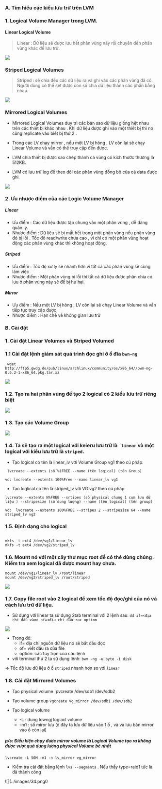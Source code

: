### A. Tìm hiểu các kiểu lưu trữ trên LVM

### 1. Logical Volume Manager trong LVM.

#### Linear Logical Volume

> Linear : Dữ liệu sẽ được lưu hết phân vùng này rồi chuyển đến phân vùng khác để lưu trữ.


![](../images/linear-read-write-pattern.gif)


### Striped Logical Volumes

> Striped : sẽ chia đều các dữ liệu ra và ghi vào các phân vùng đã có. Người dùng có thể set được con số chia dữ liệu thành các phần bằng nhau.


![](../images/striped-read-write-pattern.gif)


### Mirrored Logical Volumes

- Mirrored Logical Volumes duy trì các bản sao dữ liệu giống hệt nhau trên các thiết bị khác nhau . Khi dữ liệu được ghi vào một thiết bị thì
nó cũng replicate vào biết bị thứ 2 . 

- Trong các LV chạy mirror , nếu một LV bị hỏng , LV còn lại sẽ chạy Linear Volume và vẫn có thể truy cập đến được.

- LVM chia thiết bị được sao chép thành cá vùng có kích thước thương là 512KB.

- LVM có lưu trữ log để theo dõi các phân vùng đồng bộ của cá data được ghi.


![](../images/28.png)


### 2. Ưu nhược điểm của các Logic Volume Manager

##### Linear
- Ưu điểm : Các dữ liệu được tập chung vào một phân vùng , dễ dàng quản lý.
- Nhược điểm : Dữ liệu sẽ bị mất hết trong một phân vùng nếu phân vùng đó bị lỗi . Tốc đô read/write chưa cao , vì chỉ có một phân vùng hoạt động các
phân vùng khác thì không hoạt động.

##### Striped
- Ưu điểm : Tốc độ xử lý sẽ nhanh hơn vì tất cả các phân vùng sẽ cùng làm việc 
- Nhược điểm : Một phân vùng bị lỗi thì tất cả dữ liệu được phân chia có lưu ở phân vùng này sẽ đề bị hư hại.

##### Mirror
- Ưu điểm : Nếu một LV bị hỏng  , LV còn lại sẽ chạy Linear Volume và vẫn tiếp tục truy cập được
- Nhược điểm : Hạn chế về không gian lưu trữ



### B. Cài đặt 

### 1. Cài đặt Linear Volumes và Striped Volumed
### 1.1 Cài đặt lệnh giám sát quá trình đọc ghi ở ổ đĩa ` bwn-ng `
`  wget http://ftp5.gwdg.de/pub/linux/archlinux/community/os/x86_64//bwm-ng-0.6.2-1-x86_64.pkg.tar.xz `

![](../images/29.png)

### 1.2. Tạo ra hai phân vùng để tạo 2 logical có 2 kiểu lưu trữ riêng biệt


![](../images/30.png)

### 1.3. Tạo các Volume Group

![](../images/31.png)

### 1.4. Ta sẽ tạo ra một logical với keieru lưu trữ là ` linear` và một logical với kiểu lưu trữ là ` striped `.
- Tạo logical có tên là linear_lv với Volume Group vg1 theo cú pháp:

```
 lvcreate --extents (số %)FREE --name (tên logical) (tên Group)

vd: lvcreate --extents 100%Free --name linear_lv vg1

```
- Tạo loglical có tên là striped_lv với VG vg2 theo cú pháp:
```
lvcreate --extents N%FREE --srtipes (số physical chung 1 cụm lưu dữ liệu ) --stripesize (số dung lượng) --name (tên logical) (tên group)

vd:  lvcreate --extents 100%FREE --stripes 2 --stripesize 64 --name striped_lv vg2
```

### 1.5. Định dạng cho logical
```

mkfs -t ext4 /dev/vg1/linear_lv
mkfs -t ext4 /dev/vg2/striped_lv

```
### 1.6. Mount nó với một cây thư mục root để có thẻ dùng chúng . Kiểm tra xem logical đã được mount hay chưa.

```
mount /dev/vg1/linear_lv /root/linear
mount /dev/vg2/striped_lv /root/striped
```

![](../images/32.png)

### 1.7. Copy file root vào 2 logical để xem tốc độ đọc/ghi của nó và cách lưu trữ dữ liệu.

- Sử dụng với linear ta sử dụng 2tab terminal với 2 lệnh sau:
` dd if=<địa chỉ đầu vào> of=<địa chỉ đầu ra> option `

![](../images/33.png)


- Trong đó:
	- if= địa chỉ nguồn dữ liệu nó sẽ bắt đầu đọc
	- of= viết đầu ra của file
	- option: các tùy trọn của câu lệnh
- với terminal thứ 2 ta sử dụng lệnh:
 ` bwm -ng -u byte -i disk `


=> Tốc độ lưu dữ liệu ở ổ ` striped `  nhanh hơn so với ` linear `

### 1.8. Cài đặt Mirrored Volumes
- Tạo physical volume
`pvcreate /dev/sdb1 /dev/sdb2

- Tạo volume group
`vgcreate vg_mirror /dev/sdb1 /dev/sdb2`

- Tạo logical volume
	- -L : dung lowngj logiacl volume
	- -m1 : số miror lưu (ở đây ta lưu dữ liệu vào 1 ổ , và và lưu bản mirror vào ổ còn lại)
##### p/s: Điều kiện chạy được mirror volume là Logical Volume tạo ra không được vượt quá dung lượng physical Volume bé nhất

` lvcreate -L 50M -m1 -n lv_mirror vg_mirror `


- Kiểm tra cài đặt bằng lệnh ` lvs --segments ` . Nếu thấy type=raid1 tức là đã thành công

![](../images/34.png0




































































